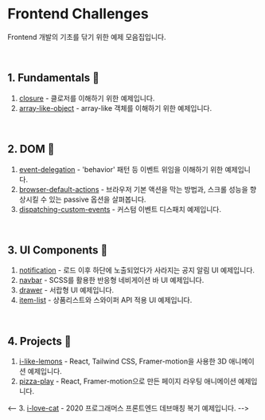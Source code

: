 # Frontend Challenges

Frontend 개발의 기초를 닦기 위한 예제 모음집입니다.

<br>

## 1. Fundamentals 🚌

1. [closure](./1-fundamentals/closure) - 클로저를 이해하기 위한 예제입니다.
2. [array-like-object](./1-fundamentals/array-like-object) - array-like 객체를 이해하기 위한 예제입니다.

<br>

## 2. DOM 🎈

1. [event-delegation](./2-dom/event-delegation) - 'behavior' 패턴 등 이벤트 위임을 이해하기 위한 예제입니다.
2. [browser-default-actions](./2-dom/browser-default-actions) - 브라우저 기본 액션을 막는 방법과, 스크롤 성능을 향상시킬 수 있는 passive 옵션을 살펴봅니다.
3. [dispatching-custom-events](./2-dom/dispatching-custom-events) - 커스텀 이벤트 디스패치 예제입니다.

<br>

## 3. UI Components 🎀

1. [notification](./3-ui/notification) - 로드 이후 하단에 노출되었다가 사라지는 공지 알림 UI 예제입니다.
2. [navbar](./3-ui/navbar) - SCSS를 활용한 반응형 네비게이션 바 UI 예제입니다.
3. [drawer](./3-ui/drawer) - 서랍형 UI 예제입니다.
4. [item-list](./3-ui/item-list) - 상품리스트와 스와이퍼 API 적용 UI 예제입니다.

<br>

## 4. Projects 🎁

1. [i-like-lemons](https://github.com/kschoi/i-like-lemons) - React, Tailwind CSS, Framer-motion을 사용한 3D 애니메이션 예제입니다.
2. [pizza-play](https://github.com/kschoi/pizza-play) - React, Framer-motion으로 만든 페이지 라우팅 애니메이션 예제입니다.


<--
3. [i-love-cat](./4-projects/i-love-cat) - 2020 프로그래머스 프론트엔드 데브매칭 복기 예제입니다.
-->
